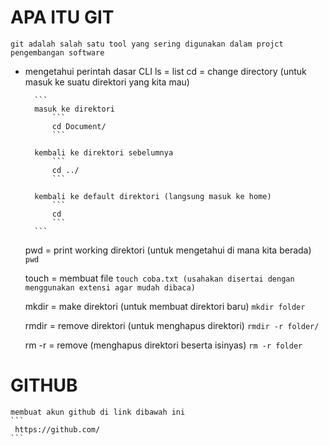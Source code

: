 # APA ITU GIT
    git adalah salah satu tool yang sering digunakan dalam projct pengembangan software

- mengetahui perintah dasar CLI
    ls = list
    cd = change directory (untuk masuk ke suatu direktori yang kita mau)

        ```
        masuk ke direktori
            ```
            cd Document/
            ```

        kembali ke direktori sebelumnya
            ```
            cd ../
            ```

        kembali ke default direktori (langsung masuk ke home)
            ```
            cd
            ```
        ```

    pwd = print working direktori (untuk mengetahui di mana kita berada)
        ```
        pwd
        ```

    touch = membuat file
        ```
        touch coba.txt (usahakan disertai dengan menggunakan extensi agar mudah dibaca)
        ```

    mkdir = make direktori (untuk membuat direktori baru)
        ```
        mkdir folder
        ```

    rmdir = remove direktori (untuk menghapus direktori)
        ```
        rmdir -r folder/
        ```
    
    rm -r = remove (menghapus direktori beserta isinyas)
        ```
        rm -r folder
        ```

# GITHUB
    
    membuat akun github di link dibawah ini
    ```
     https://github.com/
    ```

    
